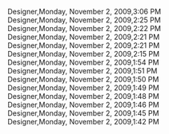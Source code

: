 ﻿Designer,Monday, November 2, 2009,3:06 PM  Designer,Monday, November 2, 2009,2:25 PM  Designer,Monday, November 2, 2009,2:22 PM  Designer,Monday, November 2, 2009,2:21 PM  Designer,Monday, November 2, 2009,2:21 PM  Designer,Monday, November 2, 2009,2:15 PM  Designer,Monday, November 2, 2009,1:54 PM  Designer,Monday, November 2, 2009,1:51 PM  Designer,Monday, November 2, 2009,1:50 PM  Designer,Monday, November 2, 2009,1:49 PM  Designer,Monday, November 2, 2009,1:48 PM  Designer,Monday, November 2, 2009,1:46 PM  Designer,Monday, November 2, 2009,1:45 PM  Designer,Monday, November 2, 2009,1:42 PM